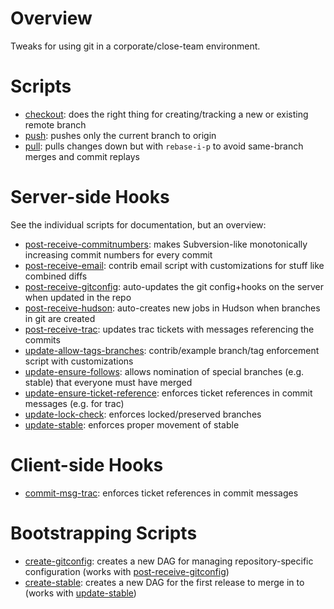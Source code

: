 
Overview
========

Tweaks for using git in a corporate/close-team environment.

Scripts
=======

* [checkout][12]: does the right thing for creating/tracking a new or existing remote branch
* [push][13]: pushes only the current branch to origin
* [pull][14]: pulls changes down but with `rebase-i-p` to avoid same-branch merges and commit replays

[12]: master/scripts/checkout
[13]: master/scripts/push
[14]: master/scripts/pull

Server-side Hooks
=================

See the individual scripts for documentation, but an overview:

* [post-receive-commitnumbers][1]: makes Subversion-like monotonically increasing commit numbers for every commit
* [post-receive-email][2]: contrib email script with customizations for stuff like combined diffs
* [post-receive-gitconfig][3]: auto-updates the git config+hooks on the server when updated in the repo
* [post-receive-hudson][4]: auto-creates new jobs in Hudson when branches in git are created
* [post-receive-trac][5]: updates trac tickets with messages referencing the commits
* [update-allow-tags-branches][6]: contrib/example branch/tag enforcement script with customizations
* [update-ensure-follows][7]: allows nomination of special branches (e.g. stable) that everyone must have merged
* [update-ensure-ticket-reference][8]: enforces ticket references in commit messages (e.g. for trac)
* [update-lock-check][9]: enforces locked/preserved branches
* [update-stable][10]: enforces proper movement of stable

[1]: master/server/post-receive-commitnumbers
[2]: master/server/post-receive-email
[3]: master/server/post-receive-gitconfig
[4]: master/server/post-receive-hudson
[5]: master/server/post-receive-trac
[6]: master/server/update-allow-tags-branches
[7]: master/server/update-ensure-follows
[8]: master/server/update-ensure-ticket-reference
[9]: master/server/update-lost-check
[10]: master/server/update-stable

Client-side Hooks
=================

* [commit-msg-trac][11]: enforces ticket references in commit messages

[11]: master/client/commit-msg-trac

Bootstrapping Scripts
=====================

* [create-gitconfig][15]: creates a new DAG for managing repository-specific configuration (works with [post-receive-gitconfig][3])
* [create-stable][16]: creates a new DAG for the first release to merge in to (works with [update-stable][10])

[15]: master/scripts/create-gitconfig
[16]: master/scripts/create-stable

